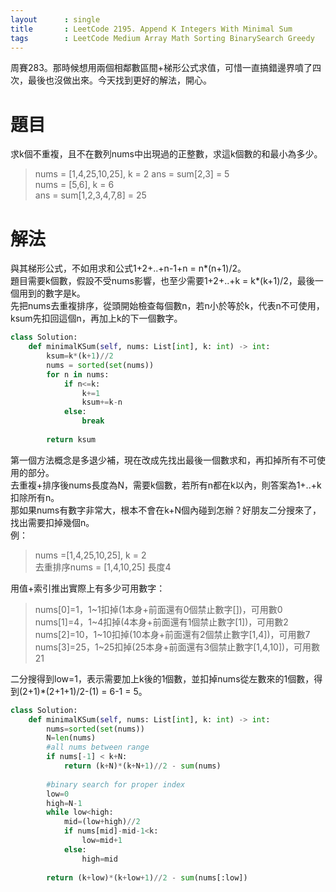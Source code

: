 ```yaml
---
layout      : single
title       : LeetCode 2195. Append K Integers With Minimal Sum
tags 		: LeetCode Medium Array Math Sorting BinarySearch Greedy
---
```

周賽283。那時候想用兩個相鄰數區間+梯形公式求值，可惜一直搞錯邊界噴了四次，最後也沒做出來。今天找到更好的解法，開心。

# 題目
求k個不重複，且不在數列nums中出現過的正整數，求這k個數的和最小為多少。  
> nums = [1,4,25,10,25], k = 2
> ans = sum[2,3] = 5  
> nums = [5,6], k = 6  
> ans = sum[1,2,3,4,7,8] = 25  

# 解法
與其梯形公式，不如用求和公式1+2+..+n-1+n = n*(n+1)/2。  
題目需要k個數，假設不受nums影響，也至少需要1+2+..+k = k*(k+1)/2，最後一個用到的數字是k。  
先把nums去重複排序，從頭開始檢查每個數n，若n小於等於k，代表n不可使用，ksum先扣回這個n，再加上k的下一個數字。

```python
class Solution:
    def minimalKSum(self, nums: List[int], k: int) -> int:
        ksum=k*(k+1)//2
        nums = sorted(set(nums))
        for n in nums:
            if n<=k:
                k+=1
                ksum+=k-n
            else:
                break
        
        return ksum
```

第一個方法概念是多退少補，現在改成先找出最後一個數求和，再扣掉所有不可使用的部分。  
去重複+排序後nums長度為N，需要k個數，若所有n都在k以內，則答案為1+..+k扣除所有n。  
那如果nums有數字非常大，根本不會在k+N個內碰到怎辦？好朋友二分搜來了，找出需要扣掉幾個n。  
例：  
> nums =[1,4,25,10,25], k = 2  
> 去重排序nums = [1,4,10,25] 長度4  

用值+索引推出實際上有多少可用數字：  
> nums[0]=1，1~1扣掉(1本身+前面還有0個禁止數字[])，可用數0  
> nums[1]=4，1~4扣掉(4本身+前面還有1個禁止數字[1])，可用數2  
> nums[2]=10，1~10扣掉(10本身+前面還有2個禁止數字[1,4])，可用數7  
> nums[3]=25，1~25扣掉(25本身+前面還有3個禁止數字[1,4,10])，可用數21  
 
二分搜得到low=1，表示需要加上k後的1個數，並扣掉nums從左數來的1個數，得到(2+1)*(2+1+1)/2-(1) = 6-1 = 5。

```python
class Solution:
    def minimalKSum(self, nums: List[int], k: int) -> int:
        nums=sorted(set(nums))
        N=len(nums)
        #all nums between range
        if nums[-1] < k+N:
            return (k+N)*(k+N+1)//2 - sum(nums)
        
        #binary search for proper index
        low=0
        high=N-1
        while low<high:
            mid=(low+high)//2
            if nums[mid]-mid-1<k:
                low=mid+1
            else:
                high=mid
                
        return (k+low)*(k+low+1)//2 - sum(nums[:low])
```
